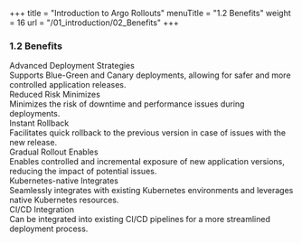 +++
title = "Introduction to Argo Rollouts"
menuTitle = "1.2 Benefits"
weight = 16
url = "/01_introduction/02_Benefits"
+++

### 1.2 Benefits

<link rel="stylesheet" href="/css/custom.css">
<link rel="stylesheet" href="/css/text.css">

<div id='container'>
  <aside class='text1'> <span class="text-content">Advanced Deployment Strategies</span></aside><aside class='text2'> Supports Blue-Green and Canary deployments, allowing for safer and more controlled application releases.</aside2>
</div>
<div id='container'>
<aside class='text1'> <span class="text-content">Reduced Risk Minimizes</span></aside> <aside class='text2'>Minimizes the risk of downtime and performance issues during deployments.</aside2>
</div>
<div id='container'>
<aside class='text1'> <span class="text-content">Instant Rollback</span></aside> <aside class='text2'>Facilitates quick rollback to the previous version in case of issues with the new release.</aside2>
</div>
<div id='container'>
<aside class='text1'> <span class="text-content">Gradual Rollout Enables</span></aside> <aside class='text2'>Enables controlled and incremental exposure of new application versions, reducing the impact of potential issues.</aside2>
</div>
<div id='container'>
<aside class='text1'> <span class="text-content">Kubernetes-native Integrates</span> </aside> <aside class='text2'>Seamlessly integrates with existing Kubernetes environments and leverages native Kubernetes resources.</aside2>
</div>
<div id='container'>
  <aside class='text1'><span class="text-content">CI/CD Integration</aside></span> <aside class='text2'>Can be integrated into existing CI/CD pipelines for a more streamlined deployment process.</aside2>
</div>



